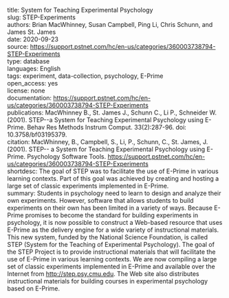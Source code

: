 title: System for Teaching Experimental Psychology  
slug: STEP-Experiments  
authors: Brian MacWhinney, Susan Campbell, Ping Li, Chris Schunn, and James St. James  
date: 2020-09-23  
source: https://support.pstnet.com/hc/en-us/categories/360003738794-STEP-Experiments  
type: database  
languages: English  
tags: experiment, data-collection, psychology, E-Prime  
open_access: yes  
license: none  
documentation: https://support.pstnet.com/hc/en-us/categories/360003738794-STEP-Experiments  
publications: MacWhinney B., St. James J., Schunn C., Li P., Schneider W. (2001). STEP--a System for Teaching Experimental Psychology using E-Prime. Behav Res Methods Instrum Comput. 33(2):287-96. doi: 10.3758/bf03195379.  
citation: MacWhinney, B., Campbell, S., Li, P., Schunn, C., St. James, J. (2001). STEP-- a System for Teaching Experimental Psychology using E-Prime. Psychology Software Tools. https://support.pstnet.com/hc/en-us/categories/360003738794-STEP-Experiments  
shortdesc: The goal of STEP was to facilitate the use of E-Prime in various learning contexts. Part of this goal was achieved by creating and hosting a large set of classic experiments implemented in E-Prime.  
summary: Students in psychology need to learn to design and analyze their own experiments. However, software that allows students to build experiments on their own has been limited in a variety of ways. Because E-Prime promises to become the standard for building experiments in psychology, it is now possible to construct a Web-based resource that uses E-Prime as the delivery engine for a wide variety of instructional materials. This new system, funded by the National Science Foundation, is called STEP (System for the Teaching of Experimental Psychology). The goal of the STEP Project is to provide instructional materials that will facilitate the use of E-Prime in various learning contexts. We are now compiling a large set of classic experiments implemented in E-Prime and available over the Internet from http://step.psy.cmu.edu. The Web site also distributes instructional materials for building courses in experimental psychology based on E-Prime.
